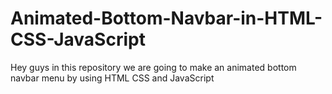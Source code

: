 # Animated-Bottom-Navbar-in-HTML-CSS-JavaScript
Hey guys in this repository we are going to make an animated bottom navbar menu by using HTML CSS and JavaScript
